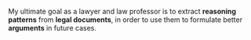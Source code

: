My ultimate goal as a lawyer and law professor is to extract <B>reasoning patterns</B> from <B>legal documents</B>, in order to use them to formulate better <B>arguments</B> in future cases.
